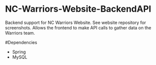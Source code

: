 # NC-Warriors-Website-BackendAPI
Backend support for NC Warriors Website. See website repository for screenshots. Allows the frontend to make API calls to gather data on the Warriors team.

#Dependencies
- Spring
- MySQL

